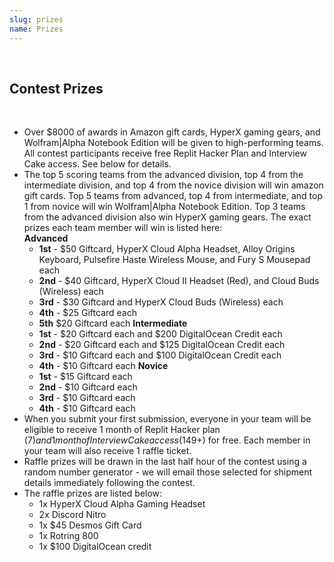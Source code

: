 ```yaml
---
slug: prizes
name: Prizes
---
```


<br>

## Contest Prizes

<br>

* Over $8000 of awards in Amazon gift cards, HyperX gaming gears, and Wolfram|Alpha Notebook Edition will be given to high-performing teams. All contest participants receive free Replit Hacker Plan and Interview Cake access. See below for details.
* The top 5 scoring teams from the advanced division, top 4 from the intermediate division, and top 4 from the novice division will win amazon gift cards. Top 5 teams from advanced, top 4 from intermediate, and top 1 from novice will win Wolfram|Alpha Notebook Edition. Top 3 teams from the advanced division also win HyperX gaming gears. The exact prizes each team member will win is listed here:
  <br>**Advanced**
  * **1st** - $50 Giftcard, HyperX Cloud Alpha Headset, Alloy Origins Keyboard, Pulsefire Haste Wireless Mouse, and Fury S Mousepad each
  * **2nd** - $40 Giftcard, HyperX Cloud II Headset (Red), and Cloud Buds (Wireless) each
  * **3rd** - $30 Giftcard and HyperX Cloud Buds (Wireless) each
  * **4th** - $25 Giftcard  each
  * **5th** $20 Giftcard each
  **Intermediate**
  * **1st** - $20 Giftcard each and $200 DigitalOcean Credit each
  * **2nd** - $20 Giftcard each and $125 DigitalOcean Credit each
  * **3rd** - $10 Giftcard each and $100 DigitalOcean Credit each
  * **4th** - $10 Giftcard each
  **Novice**
  * **1st** - $15 Giftcard each
  * **2nd** - $10 Giftcard each
  * **3rd** - $10 Giftcard each
  * **4th** - $10 Giftcard each
* When you submit your first submission, everyone in your team will be eligible to receive 1 month of Replit Hacker plan ($7) and 1 month of Interview Cake access ($149+) for free. Each member in your team will also receive 1 raffle ticket.
* Raffle prizes will be drawn in the last half hour of the contest using a random number generator - we will email those selected for shipment details immediately following the contest.
* The raffle prizes are listed below:
  * 1x HyperX Cloud Alpha Gaming Headset
  * 2x Discord Nitro
  * 1x $45 Desmos Gift Card
  * 1x Rotring 800
  * 1x $100 DigitalOcean credit
